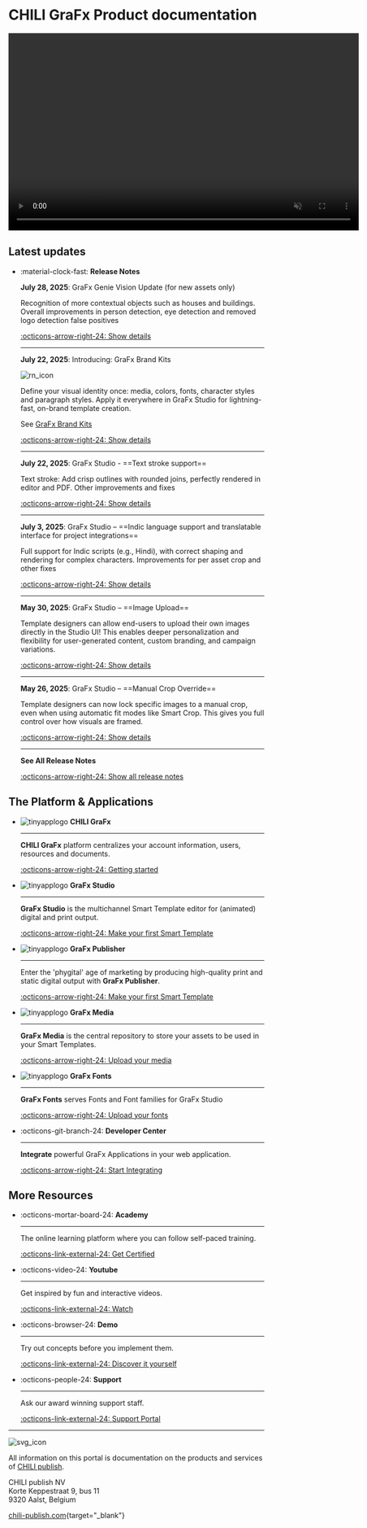 # CHILI GraFx Product documentation

<video width="690" height="388" autoplay="true" loop="true" muted="true">
  <source src="/assets/CHILI GraFx Animated video 720.mp4" type="video/mp4">
  Your browser does not support the video tag.
</video>

## Latest updates

<div class="grid cards" markdown>

-   :material-clock-fast: **Release Notes**

    **July 28, 2025**: GraFx Genie Vision Update (for new assets only)

    Recognition of more contextual objects such as houses and buildings.
    Overall improvements in person detection, eye detection and removed logo detection false positives
    
    [:octicons-arrow-right-24: Show details](/release-notes/2025/07/28/grafx-genie-vision/)

    ---

    **July 22, 2025**: Introducing: GraFx Brand Kits

    ![rn_icon](/assets/icon-GraFx-Brandkits.svg)

    Define your visual identity once: media, colors, fonts, character styles and paragraph styles. Apply it everywhere in GraFx Studio for lightning-fast, on-brand template creation.  

    See [GraFx Brand Kits](/GraFx-Brand-Kits/)
    
    [:octicons-arrow-right-24: Show details](/release-notes/2025/07/22/introducing-grafx-brand-kits/)

    ---


    **July 22, 2025**: GraFx Studio - ==Text stroke support==

    Text stroke: Add crisp outlines with rounded joins, perfectly rendered in editor and PDF.
    Other improvements and fixes
        
    [:octicons-arrow-right-24: Show details](/release-notes/2025/07/22/introducing-grafx-brand-kits/)

    ---

    **July 3, 2025**: GraFx Studio – ==Indic language support and translatable interface for project integrations==

    Full support for Indic scripts (e.g., Hindi), with correct shaping and rendering for complex characters.
    Improvements for per asset crop and other fixes
    
    [:octicons-arrow-right-24: Show details](/release-notes/2025/07/03/-grafx-studio-release-notes/)

    ---

    **May 30, 2025**: GraFx Studio – ==Image Upload==

    Template designers can allow end-users to upload their own images directly in the Studio UI! This enables deeper personalization and flexibility for user-generated content, custom branding, and campaign variations.
    
    [:octicons-arrow-right-24: Show details](/release-notes/2025/05/30/grafx-studio--image-upload/)

    ---

    **May 26, 2025**: GraFx Studio – ==Manual Crop Override==

    Template designers can now lock specific images to a manual crop, even when using automatic fit modes like Smart Crop. This gives you full control over how visuals are framed.
    
    [:octicons-arrow-right-24: Show details](/release-notes/2025/05/23/grafx-studio--about-cropping/)

    ---

    **See All Release Notes**

    [:octicons-arrow-right-24: Show all release notes](/release-notes/)
    
</div>


## The Platform & Applications

<div class="grid cards" markdown>

-   ![tinyapplogo](/assets/CHILI_LOGOS_OK-02.svg) __CHILI GraFx__

    ---

    **CHILI GraFx** platform centralizes your account information, users, resources and documents.

    [:octicons-arrow-right-24: Getting started](/CHILI-GraFx/admin/)

-   ![tinyapplogo](/assets/CHILI_LOGOS_OK-10.svg) __GraFx Studio__

    ---

    **GraFx Studio** is the multichannel Smart Template editor for (animated) digital and print output.

    [:octicons-arrow-right-24: Make your first Smart Template](/GraFx-Studio/guides/hello-world/)

-   ![tinyapplogo](/assets/CHILI_LOGOS_OK-21.svg) __GraFx Publisher__

    ---

    Enter the 'phygital' age of marketing by producing high-quality print and static digital output with **GraFx Publisher**.
    
    [:octicons-arrow-right-24: Make your first Smart Template](/GraFx-Publisher/guides/hello-world/)

-   ![tinyapplogo](/assets/CHILI_LOGOS_OK-12.svg) __GraFx Media__

    ---

    **GraFx Media** is the central repository to store your assets to be used in your Smart Templates.
    
    [:octicons-arrow-right-24: Upload your media](/GraFx-Media/guides/upload-media/)

-   ![tinyapplogo](/assets/CHILI_LOGOS_OK-08.svg) __GraFx Fonts__

    ---

    **GraFx Fonts** serves Fonts and Font families for GraFx Studio
    
    [:octicons-arrow-right-24: Upload your fonts](/GraFx-Fonts/guides/upload-fonts/)

-   :octicons-git-branch-24: __Developer Center__

    ---

    **Integrate** powerful GraFx Applications in your web application.
    
    [:octicons-arrow-right-24: Start Integrating](/GraFx-Developers/)

</div>

## More Resources

<div class="grid cards" markdown>

-   :octicons-mortar-board-24: __Academy__

    ---

    The online learning platform where you can follow self-paced training.

    [:octicons-link-external-24: Get Certified](https://product.chili-publish.academy/)

-   :octicons-video-24: __Youtube__

    ---

    Get inspired by fun and interactive videos.

    [:octicons-link-external-24: Watch](https://www.youtube.com/@chilipublish/featured)

-   :octicons-browser-24: __Demo__

    ---

    Try out concepts before you implement them.

    [:octicons-link-external-24: Discover it yourself](https://www.chili-publish.com/request-a-demo/)

-   :octicons-people-24: __Support__

    ---

    Ask our award winning support staff.

    [:octicons-link-external-24: Support Portal](https://mysupport.chili-publish.com/)

</div>

---

![svg_icon](/assets/CHILI_LOGOS_OK-01.svg)

All information on this portal is documentation on the products and services of [CHILI publish](https://www.chili-publish.com/contact-sales/).

CHILI publish NV<br/>
Korte Keppestraat 9, bus 11<br/>
9320 Aalst, Belgium

[chili-publish.com](https://www.chili-publish.com/){target="_blank"}
